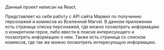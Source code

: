Данный проект написан на React.

Представляет из себя работу с API сайта Марвел по получению персонажей и комиксов из Вселенной Marvel. В данном приложении есть страница списка персонажей, где можно посмотреть информацию о конкретном герое, либо ввести в поиске интересующего и посмотреть информацию о нем. Также есть страница со списком комиксов, где так же можно посмотреть интересующую информацию.
